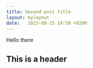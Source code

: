 ```yaml
---
title: Second post title
layout: mylayout
date:   2023-08-15 14:50 +0200
---
```


Hello there

## This is a header


